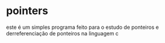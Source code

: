 # pointers
este é um simples programa feito para o estudo de ponteiros e derreferenciação de ponteiros na linguagem c
